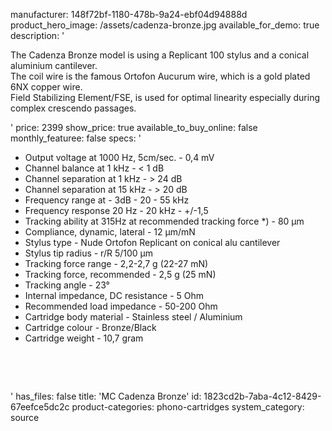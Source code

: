 manufacturer: 148f72bf-1180-478b-9a24-ebf04d94888d
product_hero_image: /assets/cadenza-bronze.jpg
available_for_demo: true
description: '<p>The Cadenza Bronze model is using a Replicant 100 stylus and a conical aluminium cantilever.<br>The coil wire is the famous Ortofon Aucurum wire, which is a gold plated 6NX copper wire.<br>Field Stabilizing Element/FSE, is used for optimal linearity especially during complex crescendo passages.</p>'
price: 2399
show_price: true
available_to_buy_online: false
monthly_featuree: false
specs: '<ul><li>Output voltage at 1000 Hz, 5cm/sec. - 0,4 mV<br></li><li>Channel balance at 1 kHz - &lt; 1 dB<br></li><li>Channel separation at 1 kHz - &gt; 24 dB<br></li><li>Channel separation at 15 kHz - &gt; 20 dB<br></li><li>Frequency range at - 3dB - 20 - 55 kHz<br></li><li>Frequency response 20 Hz - 20 kHz - +/-1,5<br></li><li>Tracking ability at 315Hz at recommended tracking force *) - 80 µm<br></li><li>Compliance, dynamic, lateral - 12 µm/mN<br></li><li>Stylus type - Nude Ortofon Replicant on conical alu cantilever<br></li><li>Stylus tip radius - r/R 5/100 µm<br></li><li>Tracking force range - 2,2-2,7 g (22-27 mN)<br></li><li>Tracking force, recommended - 2,5 g (25 mN)<br></li><li>Tracking angle - 23°<br></li><li>Internal impedance, DC resistance - 5 Ohm<br></li><li>Recommended load impedance - 50-200 Ohm<br></li><li>Cartridge body material - Stainless steel / Aluminium<br></li><li>Cartridge colour - Bronze/Black<br></li><li>Cartridge weight - 10,7 gram<br></li></ul><p><br></p><p><br></p>'
has_files: false
title: 'MC Cadenza Bronze'
id: 1823cd2b-7aba-4c12-8429-67eefce5dc2c
product-categories: phono-cartridges
system_category: source
